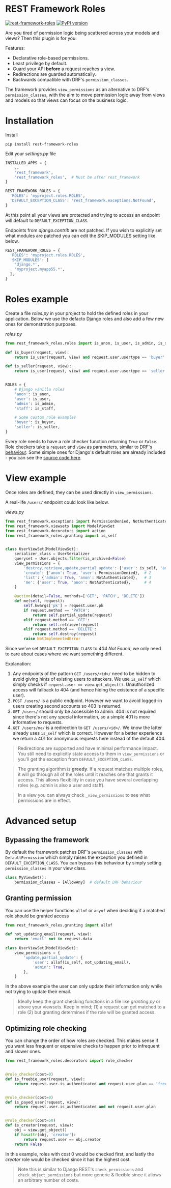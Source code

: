 REST Framework Roles
====================

[![rest-framework-roles](https://circleci.com/gh/Pithikos/rest-framework-roles.svg?style=svg)](https://circleci.com/gh/Pithikos/rest-framework-roles) [![PyPI version](https://badge.fury.io/py/rest-framework-roles.svg)](https://badge.fury.io/py/rest-framework-roles)

Are you tired of permission logic being scattered across your models and views? Then this plugin is for you.

Features:

  - Declarative role-based permissions.
  - Least privilege by default.
  - Guard your API **before** a request reaches a view.
  - Redirections are guarded automatically.
  - Backwards compatible with DRF's `permission_classes`.

The framework provides `view_permissions` as an alternative to DRF's `permission_classes`, with the aim to move permission logic away from views and models so that views can focus on the business logic.

Installation
============

Install

    pip install rest-framework-roles

Edit your *settings.py* file

```python
INSTALLED_APPS = {
    ..
    'rest_framework',
    'rest_framework_roles',  # Must be after rest_framework
}

REST_FRAMEWORK_ROLES = {
  'ROLES': 'myproject.roles.ROLES',
  'DEFAULT_EXCEPTION_CLASS': 'rest_framework.exceptions.NotFound',
}
```

At this point all your views are protected and trying to access an endpoint will default to `DEFAULT_EXCEPTION_CLASS`.

Endpoints from *django.contrib* are not patched. If you wish to explicitly set what modules are patched you can edit the SKIP_MODULES setting like below.

```python
REST_FRAMEWORK_ROLES = {
  'ROLES': 'myproject.roles.ROLES',
  'SKIP_MODULES': [
    'django.*',
    'myproject.myapp55.*',
  ],
}
```


Roles example
===========================

Create a file *roles.py* in your project to hold the defined roles in your application. Below we use the defacto Django roles and also add a few new ones for demonstration purposes.


*roles.py*
```python
from rest_framework_roles.roles import is_anon, is_user, is_admin, is_staff

def is_buyer(request, view):
    return is_user(request, view) and request.user.usertype == 'buyer'

def is_seller(request, view):
    return is_user(request, view) and request.user.usertype == 'seller'


ROLES = {
    # Django vanilla roles
    'anon': is_anon,
    'user': is_user,
    'admin': is_admin,
    'staff': is_staff,

    # Some custom role examples
    'buyer': is_buyer,
    'seller': is_seller,
}
```

Every role needs to have a role checker function returning `True` or `False`. Role checkers take a `request` and `view` as parameters, similar to [DRF's behaviour](https://www.django-rest-framework.org/api-guide/permissions/). Some simple ones for Django's default roles are already included - you can see the [source code here](https://github.com/Pithikos/rest-framework-roles/blob/master/rest_framework_roles/roles.py).


View example
===========================

Once roles are defined, they can be used directly in `view_permissions`.

A real-life `/users/` endpoint could look like below.

*views.py*
```python
from rest_framework.exceptions import PermissionDenied, NotAuthenticated
from rest_framework.viewsets import ModelViewSet
from rest_framework.decorators import action
from rest_framework_roles.granting import is_self


class UserViewSet(ModelViewSet):
    serializer_class = UserSerializer
    queryset = User.objects.filter(is_archived=False)
    view_permissions = {
        'destroy,retrieve,update,partial_update': {'user': is_self, 'admin': True},  # 1
        'create': {'anon': True, 'user': PermissionDenied},  # 2
        'list': {'admin': True, 'anon': NotAuthenticated},   # 3
        'me': {'user': True, 'anon': NotAuthenticated},      # 4
    }

    @action(detail=False, methods=['GET', 'PATCH', 'DELETE'])
    def me(self, request):
        self.kwargs['pk'] = request.user.pk
        if request.method == 'PATCH':
            return self.partial_update(request)
        elif request.method == 'GET':
            return self.retrieve(request)
        elif request.method == 'DELETE':
            return self.destroy(request)
        raise NotImplementedError
```

Since we've set `DEFAULT_EXCEPTION_CLASS` to *404 Not Found*, we only need to care about cases where we want something different.

Explanation:

1. Any endpoints of the pattern `GET /users/<id>/` need to be hidden to avoid giving hints of existing users to attackers. We use `is_self` which simply checks if `request.user == view.get_object()`. Unauthorized access will fallback to 404 (and hence hiding the existence of a specific user).
2. `POST /users/` is a public endpoint. However we want to avoid logged-in users creating second accounts so 403 is returned.
3. `GET /users/` should only be accessible to admin. 404 is not required since there's not any special information, so a simple 401 is more informative to requests.
4. `GET /users/me/` is a redirection to `GET /users/<id>/`. We know the latter already uses `is_self` which is correct. However for a better experience we return a 401 for anonymous requests here instead of the default 404.

> Redirections are supported and have minimal performance impact. You still need to explicitly state access to them in `view_permissions` or you'll get the exception from `DEFAULT_EXCEPTION_CLASS`.

> The granting algorithm is **greedy**. If a request matches multiple roles, it will go through all of the roles until it reaches one that grants it access. This allows flexibility in case you have several overlapping roles (e.g. admin is also a user and staff).

> In a view you can always check `_view_permissions` to see what permissions are in effect.


Advanced setup
==============

Bypassing the framework
-----------------------
By default the framework patches DRF's `permission_classes` with `DefaultPermission` which simply raises the exception you defined in `DEFAULT_EXCEPTION_CLASS`. You can bypass this behaviour by simply setting `permission_classes` in your view class.

```python
class MyViewSet():
    permission_classes = [AllowAny]  # default DRF behaviour
```


Granting permission
-------------------

You can use the helper functions `allof` or `anyof` when deciding if a matched role should be granted access

```python
from rest_framework_roles.granting import allof

def not_updating_email(request, view):
    return 'email' not in request.data

class UserViewSet(ModelViewSet):
    view_permissions = {
        'update,partial_update': {
            'user': allof(is_self, not_updating_email),
            'admin': True,
        },
    }
```

In the above example the user can only update their information only while not trying to update their email.

> Ideally keep the grant checking functions in a file like *granting.py* or above your viewsets. Keep in mind; (1) a request can get matched to a role (2) but granting determines if the role will be granted access.


Optimizing role checking
------------------------

You can change the order of how roles are checked. This makes sense if you want
less frequent or expensive checks to happen prior to infrequent and slower ones.


```python
from rest_framework_roles.decorators import role_checker


@role_checker(cost=0)
def is_freebie_user(request, view):
    return request.user.is_authenticated and request.user.plan == 'freebie'


@role_checker(cost=0)
def is_payed_user(request, view):
    return request.user.is_authenticated and not request.user.plan


@role_checker(cost=50)
def is_creator(request, view):
    obj = view.get_object()
    if hasattr(obj, 'creator'):
        return request.user == obj.creator
    return False
```

In this example, roles with cost 0 would be checked first, and lastly the *creator* role would be checked since it has the highest cost.

> Note this is similar to Django REST's `check_permissions` and `check_object_permissions` but more generic & flexible since it allows an arbitrary number of costs.
